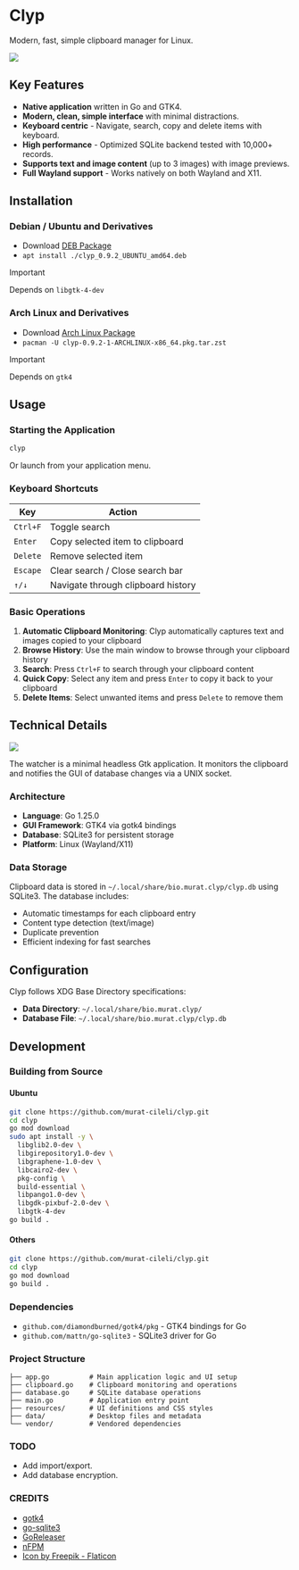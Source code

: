 # Clyp

Modern, fast, simple clipboard manager for Linux.

<img src="https://raw.githubusercontent.com/murat-cileli/clyp/refs/heads/master/screenshot-1.png" style="max-width:820px;">

## Key Features

- **Native application** written in Go and GTK4.
- **Modern, clean, simple interface** with minimal distractions.
- **Keyboard centric** - Navigate, search, copy and delete items with keyboard.
- **High performance** - Optimized SQLite backend tested with 10,000+ records.
- **Supports text and image content** (up to 3 images) with image previews.
- **Full Wayland support** - Works natively on both Wayland and X11.

## Installation

### Debian / Ubuntu and Derivatives
- Download [DEB Package](https://github.com/murat-cileli/clyp/releases/download/0.9.2/clyp_0.9.2_UBUNTU_amd64.deb)
- `apt install ./clyp_0.9.2_UBUNTU_amd64.deb`

> [!IMPORTANT]
> Depends on `libgtk-4-dev`

### Arch Linux and Derivatives
- Download [Arch Linux Package](https://github.com/murat-cileli/clyp/releases/download/0.9.2/clyp-0.9.2-1-ARCHLINUX-x86_64.pkg.tar.zst)  
- `pacman -U clyp-0.9.2-1-ARCHLINUX-x86_64.pkg.tar.zst`

> [!IMPORTANT]
> Depends on `gtk4`

## Usage

### Starting the Application
```bash
clyp
```

Or launch from your application menu.

### Keyboard Shortcuts

| Key | Action |
|-----|--------|
| `Ctrl+F` | Toggle search |
| `Enter` | Copy selected item to clipboard |
| `Delete` | Remove selected item |
| `Escape` | Clear search / Close search bar |
| `↑/↓` | Navigate through clipboard history |

### Basic Operations

1. **Automatic Clipboard Monitoring**: Clyp automatically captures text and images copied to your clipboard
2. **Browse History**: Use the main window to browse through your clipboard history
3. **Search**: Press `Ctrl+F` to search through your clipboard content
4. **Quick Copy**: Select any item and press `Enter` to copy it back to your clipboard
5. **Delete Items**: Select unwanted items and press `Delete` to remove them

## Technical Details

<img src="https://raw.githubusercontent.com/murat-cileli/clyp/refs/heads/master/architecture-1.png?v=2" style="max-width:622px;">

The watcher is a minimal headless Gtk application. It monitors the clipboard and notifies the GUI of database changes via a UNIX socket.

### Architecture
- **Language**: Go 1.25.0
- **GUI Framework**: GTK4 via gotk4 bindings
- **Database**: SQLite3 for persistent storage
- **Platform**: Linux (Wayland/X11)

### Data Storage
Clipboard data is stored in `~/.local/share/bio.murat.clyp/clyp.db` using SQLite3. The database includes:
- Automatic timestamps for each clipboard entry
- Content type detection (text/image)
- Duplicate prevention
- Efficient indexing for fast searches

## Configuration

Clyp follows XDG Base Directory specifications:
- **Data Directory**: `~/.local/share/bio.murat.clyp/`
- **Database File**: `~/.local/share/bio.murat.clyp/clyp.db`

## Development

### Building from Source

#### Ubuntu 

```bash
git clone https://github.com/murat-cileli/clyp.git
cd clyp
go mod download
sudo apt install -y \           
  libglib2.0-dev \
  libgirepository1.0-dev \
  libgraphene-1.0-dev \
  libcairo2-dev \
  pkg-config \
  build-essential \
  libpango1.0-dev \
  libgdk-pixbuf-2.0-dev \
  libgtk-4-dev
go build .
```

#### Others

```bash
git clone https://github.com/murat-cileli/clyp.git
cd clyp
go mod download
go build .
```

### Dependencies
- `github.com/diamondburned/gotk4/pkg` - GTK4 bindings for Go
- `github.com/mattn/go-sqlite3` - SQLite3 driver for Go

### Project Structure
```
├── app.go          # Main application logic and UI setup
├── clipboard.go    # Clipboard monitoring and operations
├── database.go     # SQLite database operations
├── main.go         # Application entry point
├── resources/      # UI definitions and CSS styles
├── data/           # Desktop files and metadata
└── vendor/         # Vendored dependencies
```

### TODO
- Add import/export.
- Add database encryption.

### CREDITS
- [gotk4](https://github.com/diamondburned/gotk4)
- [go-sqlite3](https://github.com/mattn/go-sqlite3)
- [GoReleaser](https://goreleaser.com/)
- [nFPM](https://nfpm.goreleaser.com/)
- [Icon by Freepik - Flaticon](https://www.flaticon.com/free-icons/clipboard)
